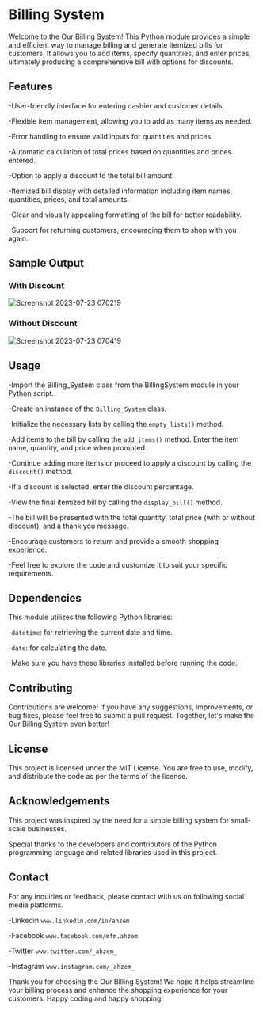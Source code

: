 # Billing System

Welcome to the Our Billing System! This Python module provides a simple and efficient way to manage billing and generate itemized bills for customers. It allows you to add items, specify quantities, and enter prices, ultimately producing a comprehensive bill with options for discounts.

## Features

-User-friendly interface for entering cashier and customer details.

-Flexible item management, allowing you to add as many items as needed.

-Error handling to ensure valid inputs for quantities and prices.

-Automatic calculation of total prices based on quantities and prices entered.

-Option to apply a discount to the total bill amount.

-Itemized bill display with detailed information including item names, quantities, prices, and total amounts.

-Clear and visually appealing formatting of the bill for better readability.

-Support for returning customers, encouraging them to shop with you again.

## Sample Output

### With Discount

![Screenshot 2023-07-23 070219](https://github.com/Ahzem/Billing-System/assets/123859613/a795dd05-9af2-4b54-a174-86b5377d9cba)

### Without Discount

![Screenshot 2023-07-23 070419](https://github.com/Ahzem/Billing-System/assets/123859613/c8b6569f-0f8e-4aff-bbc4-ac4084717de7)

## Usage

-Import the Billing_System class from the BillingSystem module in your Python script.

-Create an instance of the `Billing_System` class.

-Initialize the necessary lists by calling the `empty_lists()` method.

-Add items to the bill by calling the `add_items()` method. Enter the item name, quantity, and price when prompted.

-Continue adding more items or proceed to apply a discount by calling the `discount()` method.

-If a discount is selected, enter the discount percentage.

-View the final itemized bill by calling the `display_bill()` method.

-The bill will be presented with the total quantity, total price (with or without discount), and a thank you message.

-Encourage customers to return and provide a smooth shopping experience.

-Feel free to explore the code and customize it to suit your specific requirements.


## Dependencies

This module utilizes the following Python libraries:

-`datetime`: for retrieving the current date and time.

-`date`: for calculating the date.

-Make sure you have these libraries installed before running the code.


## Contributing

Contributions are welcome! If you have any suggestions, improvements, or bug fixes, please feel free to submit a pull request. Together, let's make the Our Billing System even better!


## License

This project is licensed under the MIT License. You are free to use, modify, and distribute the code as per the terms of the license.


## Acknowledgements

This project was inspired by the need for a simple billing system for small-scale businesses.

Special thanks to the developers and contributors of the Python programming language and related libraries used in this project.

## Contact

For any inquiries or feedback, please contact with us on following social media platforms.

-Linkedin `www.linkedin.com/in/ahzem`

-Facebook `www.facebook.com/mfm.ahzem`

-Twitter `www.twitter.com/_ahzem_`

-Instagram `www.instagram.com/_ahzem_`

Thank you for choosing the Our Billing System! We hope it helps streamline your billing process and enhance the shopping experience for your customers. Happy coding and happy shopping!
